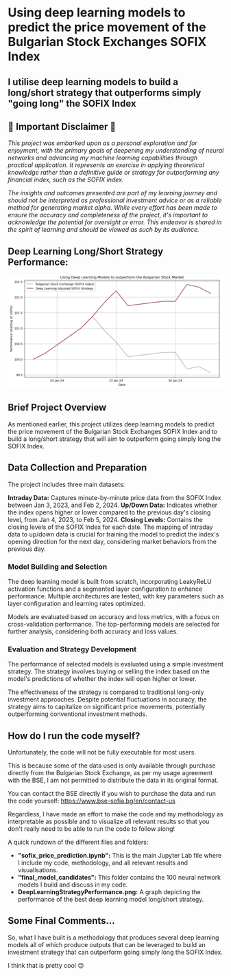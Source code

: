# Using deep learning models to predict the price movement of the Bulgarian Stock Exchanges SOFIX Index

## I utilise deep learning models to build a long/short strategy that outperforms simply "going long" the SOFIX Index

## 🚨 Important Disclaimer 🚨 

*This project was embarked upon as a personal exploration and for enjoyment, with the primary goals of deepening my understanding of neural networks and advancing my machine learning capabilities through practical application. It represents an exercise in applying theoretical knowledge rather than a definitive guide or strategy for outperforming any financial index, such as the SOFIX index.*

*The insights and outcomes presented are part of my learning journey and should not be interpreted as professional investment advice or as a reliable method for generating market alpha. While every effort has been made to ensure the accuracy and completeness of the project, it's important to acknowledge the potential for oversight or error. This endeavor is shared in the spirit of learning and should be viewed as such by its audience.*


## Deep Learning Long/Short Strategy Performance:

![Deep Learning Long/Short Strategy Performance](https://raw.githubusercontent.com/evgeni-g-georgiev/Bulgarian_Stock_Market_Price_Prediction/master/DeepLearningStrategyPerformance.png)

## Brief Project Overview

As mentioned earlier, this project utilizes deep learning models to predict the price movement of the Bulgarian Stock Exchanges SOFIX Index and to build a long/short strategy that will aim to outperform going simply long the SOFIX Index.

## Data Collection and Preparation

The project includes three main datasets:

**Intraday Data:** Captures minute-by-minute price data from the SOFIX Index between Jan 3, 2023, and Feb 2, 2024.
**Up/Down Data:** Indicates whether the index opens higher or lower compared to the previous day's closing level, from Jan 4, 2023, to Feb 5, 2024.
**Closing Levels:** Contains the closing levels of the SOFIX Index for each date.
The mapping of intraday data to up/down data is crucial for training the model to predict the index's opening direction for the next day, considering market behaviors from the previous day.

### Model Building and Selection

The deep learning model is built from scratch, incorporating LeakyReLU activation functions and a segmented layer configuration to enhance performance. Multiple architectures are tested, with key parameters such as layer configuration and learning rates optimized.

Models are evaluated based on accuracy and loss metrics, with a focus on cross-validation performance. The top-performing models are selected for further analysis, considering both accuracy and loss values.

### Evaluation and Strategy Development

The performance of selected models is evaluated using a simple investment strategy. The strategy involves buying or selling the index based on the model's predictions of whether the index will open higher or lower.

The effectiveness of the strategy is compared to traditional long-only investment approaches. Despite potential fluctuations in accuracy, the strategy aims to capitalize on significant price movements, potentially outperforming conventional investment methods.

## How do I run the code myself?

Unfortunately, the code will not be fully executable for most users.

This is because some of the data used is only available through purchase directly from the Bulgarian Stock Exchange, as per my usage agreement with the BSE, I am not permitted to distribute the data in its original format.

You can contact the BSE directly if you wish to purchase the data and run the code yourself: https://www.bse-sofia.bg/en/contact-us

Regardless, I have made an effort to make the code and my methodology as interpretable as possible and to visualize all relevant results so that you don't really need to be able to run the code to follow along!

A quick rundown of the different files and folders:

- **"sofix_price_prediction.ipynb":** This is the main Jupyter Lab file where I include my code, methodology, and all relevant results and visualisations.
- **"final_model_candidates":** This folder contains the 100 neural network models I build and discuss in my code. 
- **DeepLearningStrategyPerformance.png:** A graph depicting the performance of the best deep learning model long/short strategy.


## Some Final Comments...

So, what I have built is a methodology that produces several deep learning models all of which produce outputs that can be leveraged to build an investment strategy that can outperform going simply long the SOFIX Index.

I think that is pretty cool 😊
